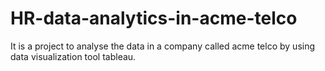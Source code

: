 # HR-data-analytics-in-acme-telco
It is a project to analyse the data in a company called acme telco by using data visualization tool tableau.
